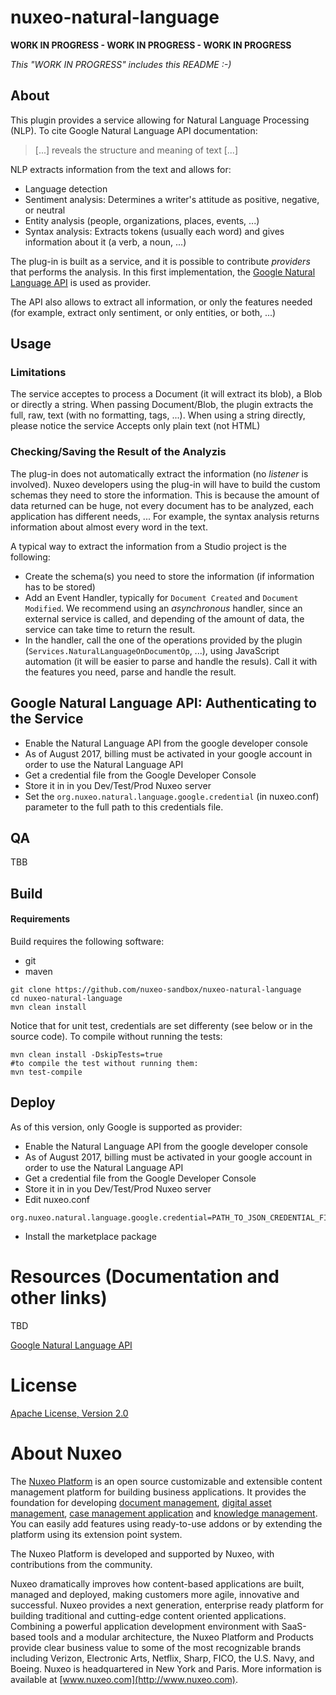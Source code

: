 # nuxeo-natural-language

**WORK IN PROGRESS - WORK IN PROGRESS - WORK IN PROGRESS**

_This "WORK IN PROGRESS" includes this README :-)_


## About
This plugin provides a service allowing for Natural Language Processing (NLP). To cite Google Natural Language API documentation:

> [...] reveals the structure and meaning of text [...]

NLP extracts information from the text and allows for:

* Language detection
* Sentiment analysis: Determines a writer's attitude as positive, negative, or neutral
* Entity analysis (people, organizations, places, events, ...)
* Syntax analysis: Extracts tokens (usually each word) and gives information about it (a verb, a noun, ...)

The plug-in is built as a service, and it is possible to contribute _providers_ that performs the analysis. In this first implementation, the [Google Natural Language API](https://cloud.google.com/natural-language) is used as provider.

The API also allows to extract all information, or only the features needed (for example, extract only sentiment, or only entities, or both, ...)

## Usage
 
### Limitations
The service acceptes to process a Document (it will extract its blob), a Blob or directly a string. When passing Document/Blob, the plugin extracts the full, raw, text (with no formatting, tags, ...). When using a string directly, please notice the service Accepts only plain text (not HTML)

### Checking/Saving the Result of the Analyzis
The plug-in does not automatically extract the information (no _listener_ is involved). Nuxeo developers using the plug-in will have to build the custom schemas they need to store the information. This is because the amount of data returned can be huge, not every document has to be analyzed, each application has different needs, ... For example, the syntax analysis returns information about almost every word in the text.

A typical way to extract the information from a Studio project is the following:

* Create the schema(s) you need to store the information (if information has to be stored)
* Add an Event Handler, typically for `Document Created` and `Document Modified`. We recommend using an _asynchronous_ handler, since an external service is called, and depending of the amount of data, the service can take time to return the result.
* In the handler, call the one of the operations provided by the plugin (`Services.NaturalLanguageOnDocumentOp`, ...), using JavaScript automation (it will be easier to parse and handle the resuls). Call it with the features you need, parse and handle the result.



## Google Natural Language API: Authenticating to the Service

- Enable the Natural Language API from the google developer console
- As of August 2017, billing must be activated in your google account in order to use the Natural Language API
- Get a credential file from the Google Developer Console
- Store it in in you Dev/Test/Prod Nuxeo server
- Set the `org.nuxeo.natural.language.google.credential` (in nuxeo.conf) parameter to the full path to this credentials file.


## QA
TBB
 
## Build
#### Requirements
Build requires the following software:
- git
- maven

```
git clone https://github.com/nuxeo-sandbox/nuxeo-natural-language
cd nuxeo-natural-language
mvn clean install
```
Notice that for unit test, credentials are set differenty (see below or in the source code). To compile without running the tests:

```
mvn clean install -DskipTests=true
#to compile the test without running them:
mvn test-compile
```

## Deploy

As of this version, only Google is supported as provider:

- Enable the Natural Language API from the google developer console
- As of August 2017, billing must be activated in your google account in order to use the Natural Language API
- Get a credential file from the Google Developer Console
- Store it in in you Dev/Test/Prod Nuxeo server
- Edit nuxeo.conf
```
org.nuxeo.natural.language.google.credential=PATH_TO_JSON_CREDENTIAL_FILE
```
- Install the marketplace package
 
# Resources (Documentation and other links)
TBD

[Google Natural Language API](https://cloud.google.com/natural-language)
 
# License
[Apache License, Version 2.0](http://www.apache.org/licenses/LICENSE-2.0.html)
 
# About Nuxeo
The [Nuxeo Platform](http://www.nuxeo.com/products/content-management-platform/) is an open source customizable and extensible content management platform for building business applications. It provides the foundation for developing [document management](http://www.nuxeo.com/solutions/document-management/), [digital asset management](http://www.nuxeo.com/solutions/digital-asset-management/), [case management application](http://www.nuxeo.com/solutions/case-management/) and [knowledge management](http://www.nuxeo.com/solutions/advanced-knowledge-base/). You can easily add features using ready-to-use addons or by extending the platform using its extension point system.
 
The Nuxeo Platform is developed and supported by Nuxeo, with contributions from the community.
 
Nuxeo dramatically improves how content-based applications are built, managed and deployed, making customers more agile, innovative and successful. Nuxeo provides a next generation, enterprise ready platform for building traditional and cutting-edge content oriented applications. Combining a powerful application development environment with
SaaS-based tools and a modular architecture, the Nuxeo Platform and Products provide clear business value to some of the most recognizable brands including Verizon, Electronic Arts, Netflix, Sharp, FICO, the U.S. Navy, and Boeing. Nuxeo is headquartered in New York and Paris.
More information is available at [www.nuxeo.com](http://www.nuxeo.com).